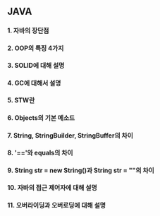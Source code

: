 ## JAVA

#### 1. 자바의 장단점
#### 2. OOP의 특징 4가지
#### 3. SOLID에 대해 설명
#### 4. GC에 대해서 설명
#### 5. STW란
#### 6. Objects의 기본 메소드
#### 7. String, StringBuilder, StringBuffer의 차이
#### 8. '=='와 equals의 차이
#### 9. String str = new String()과 String str = ""의 차이
#### 10. 자바의 접근 제어자에 대해 설명
#### 11. 오버라이딩과 오버로딩에 대해 설명
